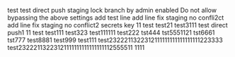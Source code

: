 test
test
direct push staging lock branch  by admin
enabled Do not allow bypassing the above settings
add test line
add line fix staging no confli2ct
add line fix staging no conflict2
secrets key 11
test
test21
test3111
test direct push1
11
test
test111
test323
test111111
test222
tst444
tst5551121
tst6661
tst777
test8881
test999
test111
test2322211322312111111111111111111223333
test23222113223121111111111111111112555511
1111